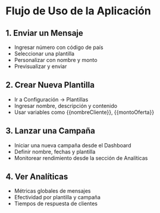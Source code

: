 # Flujo de Uso de la Aplicación

## 1. Enviar un Mensaje
- Ingresar número con código de país
- Seleccionar una plantilla
- Personalizar con nombre y monto
- Previsualizar y enviar

## 2. Crear Nueva Plantilla
- Ir a Configuración → Plantillas
- Ingresar nombre, descripción y contenido
- Usar variables como {{nombreCliente}}, {{montoOferta}}

## 3. Lanzar una Campaña
- Iniciar una nueva campaña desde el Dashboard
- Definir nombre, fechas y plantilla
- Monitorear rendimiento desde la sección de Analíticas

## 4. Ver Analíticas
- Métricas globales de mensajes
- Efectividad por plantilla y campaña
- Tiempos de respuesta de clientes
